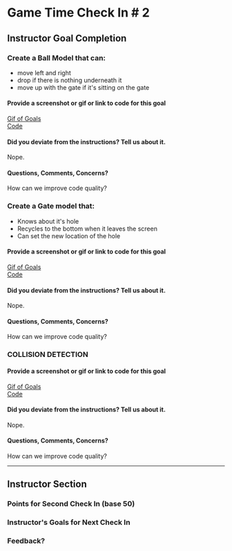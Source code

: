 # Game Time Check In # 2

## Instructor Goal Completion

### Create a Ball Model that can:
* move left and right
* drop if there is nothing underneath it
* move up with the gate if it's sitting on the gate

#### Provide a screenshot or gif or link to code for this goal
[Gif of Goals](http://recordit.co/diXnjOjtUf)  
[Code](https://github.com/matt-stj/fall-down-js/blob/master/lib/ball.js)

#### Did you deviate from the instructions? Tell us about it.
Nope.

#### Questions, Comments, Concerns?
How can we improve code quality?

### Create a Gate model that:
* Knows about it's hole
* Recycles to the bottom when it leaves the screen
* Can set the new location of the hole

#### Provide a screenshot or gif or link to code for this goal
[Gif of Goals](http://recordit.co/diXnjOjtUf)  
[Code](https://github.com/matt-stj/fall-down-js/blob/master/lib/gate.js)

#### Did you deviate from the instructions? Tell us about it.
Nope.

#### Questions, Comments, Concerns?
How can we improve code quality?

### COLLISION DETECTION

#### Provide a screenshot or gif or link to code for this goal
[Gif of Goals](http://recordit.co/diXnjOjtUf)  
[Code](https://github.com/matt-stj/fall-down-js/blob/master/lib/collision-detect.js)


#### Did you deviate from the instructions? Tell us about it.
Nope.

#### Questions, Comments, Concerns?
How can we improve code quality?

-----

## Instructor Section

### Points for Second Check In (base 50)

### Instructor's Goals for Next Check In

### Feedback?
